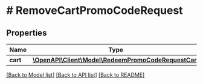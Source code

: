 # # RemoveCartPromoCodeRequest

## Properties

Name | Type | Description | Notes
------------ | ------------- | ------------- | -------------
**cart** | [**\OpenAPI\Client\Model\RedeemPromoCodeRequestCart**](RedeemPromoCodeRequestCart.md) |  | [optional]

[[Back to Model list]](../../README.md#models) [[Back to API list]](../../README.md#endpoints) [[Back to README]](../../README.md)
